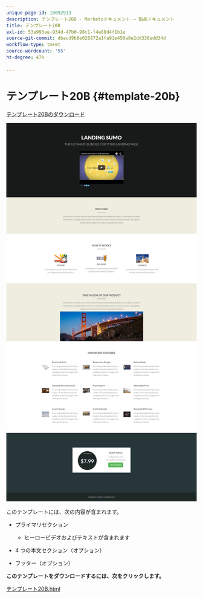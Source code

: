 ```yaml
---
unique-page-id: 10092913
description: テンプレート20B - Marketoドキュメント — 製品ドキュメント
title: テンプレート20B
exl-id: 53a993ae-934d-47b0-98c1-f4e88d4f1b1e
source-git-commit: dbacd9b8e028872a1fa91e450a8e2dd338edd34d
workflow-type: tm+mt
source-wordcount: '55'
ht-degree: 47%

---
```


# テンプレート20B {#template-20b}

[テンプレート20Bのダウンロード](https://experienceleague.adobe.com/landing/marketo/lp-templates/template-20b.html)

![](assets/template-20b.png)

このテンプレートには、次の内容が含まれます。

* プライマリセクション

   * ヒーロービデオおよびテキストが含まれます

* 4 つの本文セクション（オプション）
* フッター（オプション）

**このテンプレートをダウンロードするには、次をクリックします。**

[テンプレート20B.html](https://experienceleague.adobe.com/landing/marketo/lp-templates/template-20b.html)
